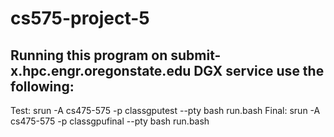 # cs575-project-5


## Running this program on submit-x.hpc.engr.oregonstate.edu DGX service use the following:
Test: srun -A cs475-575 -p classgputest --pty bash run.bash
Final: srun -A cs475-575 -p classgpufinal --pty bash run.bash